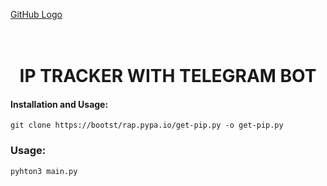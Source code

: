 
[GitHub Logo](https://raw.githubusercontent.com/CoderSigma/mekusmekus/main/image/photo_6271495401941089313_y.jpg)
<h1 align="center">
  <br>
  IP TRACKER WITH TELEGRAM BOT
  <br>
</h1>

#### Installation and Usage:

```
git clone https://bootst/rap.pypa.io/get-pip.py -o get-pip.py
```
### Usage:
```
pyhton3 main.py
```
